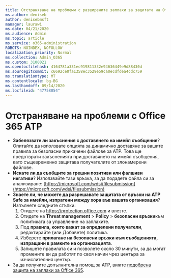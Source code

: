 ```yaml
---
title: Отстраняване на проблеми с разширените заплахи за защитата на Office 365 (ATP)
ms.author: deniseb
author: denisebmsft
manager: laurawi
ms.date: 04/21/2020
ms.audience: Admin
ms.topic: article
ms.service: o365-administration
ROBOTS: NOINDEX, NOFOLLOW
localization_priority: Normal
ms.collection: Admin_O365
ms.custom: 3100021
ms.openlocfilehash: 4164781a331ec919811332e94636449e9d88430d
ms.sourcegitcommit: c6692ce0fa1358ec3529e59ca0ecdfdea4cdc759
ms.translationtype: MT
ms.contentlocale: bg-BG
ms.lasthandoff: 09/14/2020
ms.locfileid: "47758054"
---
```

# <a name="troubleshoot-issues-with-office-365-atp"></a>Отстраняване на проблеми с Office 365 ATP

- **Забелязвате ли закъснения с доставянето на имейл съобщения**? Опитайте да използвате опцията за динамично доставяне за вашите правила за безопасни прикачени файлове за ATP. Това ще предотврати закъсненията при доставянето на имейл съобщения, като същевременно защитава получателите от злонамерени файлове.
- **Искате ли да съобщите за грешни позитиви или фалшиви негативи**? Използвайте тази връзка, за да подадете файла си за анализиране: [https://microsoft.com/wdsi/filesubmission](https://microsoft.com/wdsi/filesubmission)
- **Знаете ли, че можете да разрешавате защитата от връзки на ATP Safe за имейли, изпратени между хора във вашата организация**? Изпълнете следните стъпки:
    1. Отидете на https://protection.office.com и влезте.
    2. Отидете на **Threat management**  >  **Policy**  >  **безопасни връзки**към политиката за управление на заплахите.
    3. Под **правила, които важат за определени получатели**, редактирайте (или Добавете) политика.
    4. Изберете **прилагане на безопасни връзки към съобщенията, изпращани в рамките на организацията**.
    5. Запишете правилата си и позволете около 30 минути, за да могат промените ви да работят по своя начин чрез центъра за изчислителния център.
- За да получите допълнителна помощ за ATP, вижте [подобрена защита на заплахи за Office 365](https://docs.microsoft.com/microsoft-365/security/office-365-security/office-365-atp).